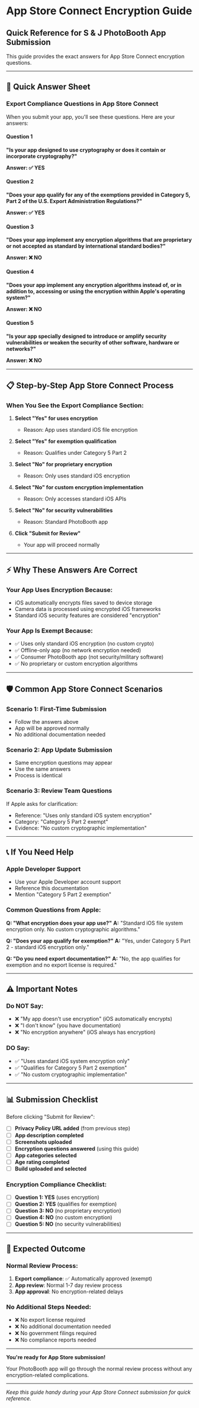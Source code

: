 # App Store Connect Encryption Guide
## Quick Reference for S & J PhotoBooth App Submission

This guide provides the exact answers for App Store Connect encryption questions.

---

## 🚀 Quick Answer Sheet

### Export Compliance Questions in App Store Connect

When you submit your app, you'll see these questions. Here are your answers:

#### Question 1
**"Is your app designed to use cryptography or does it contain or incorporate cryptography?"**

**Answer: ✅ YES**

#### Question 2
**"Does your app qualify for any of the exemptions provided in Category 5, Part 2 of the U.S. Export Administration Regulations?"**

**Answer: ✅ YES**

#### Question 3
**"Does your app implement any encryption algorithms that are proprietary or not accepted as standard by international standard bodies?"**

**Answer: ❌ NO**

#### Question 4
**"Does your app implement any encryption algorithms instead of, or in addition to, accessing or using the encryption within Apple's operating system?"**

**Answer: ❌ NO**

#### Question 5
**"Is your app specially designed to introduce or amplify security vulnerabilities or weaken the security of other software, hardware or networks?"**

**Answer: ❌ NO**

---

## 📋 Step-by-Step App Store Connect Process

### When You See the Export Compliance Section:

1. **Select "Yes" for uses encryption**
   - Reason: App uses standard iOS file encryption

2. **Select "Yes" for exemption qualification**
   - Reason: Qualifies under Category 5 Part 2

3. **Select "No" for proprietary encryption**
   - Reason: Only uses standard iOS encryption

4. **Select "No" for custom encryption implementation**
   - Reason: Only accesses standard iOS APIs

5. **Select "No" for security vulnerabilities**
   - Reason: Standard PhotoBooth app

6. **Click "Submit for Review"**
   - Your app will proceed normally

---

## ⚡ Why These Answers Are Correct

### Your App Uses Encryption Because:
- iOS automatically encrypts files saved to device storage
- Camera data is processed using encrypted iOS frameworks
- Standard iOS security features are considered "encryption"

### Your App Is Exempt Because:
- ✅ Uses only standard iOS encryption (no custom crypto)
- ✅ Offline-only app (no network encryption needed)
- ✅ Consumer PhotoBooth app (not security/military software)
- ✅ No proprietary or custom encryption algorithms

---

## 🛡️ Common App Store Connect Scenarios

### Scenario 1: First-Time Submission
- Follow the answers above
- App will be approved normally
- No additional documentation needed

### Scenario 2: App Update Submission
- Same encryption questions may appear
- Use the same answers
- Process is identical

### Scenario 3: Review Team Questions
If Apple asks for clarification:
- Reference: "Uses only standard iOS system encryption"
- Category: "Category 5 Part 2 exempt"
- Evidence: "No custom cryptographic implementation"

---

## 📞 If You Need Help

### Apple Developer Support
- Use your Apple Developer account support
- Reference this documentation
- Mention "Category 5 Part 2 exemption"

### Common Questions from Apple:

**Q: "What encryption does your app use?"**
**A:** "Standard iOS file system encryption only. No custom cryptographic algorithms."

**Q: "Does your app qualify for exemption?"**
**A:** "Yes, under Category 5 Part 2 - standard iOS encryption only."

**Q: "Do you need export documentation?"**
**A:** "No, the app qualifies for exemption and no export license is required."

---

## ⚠️ Important Notes

### Do NOT Say:
- ❌ "My app doesn't use encryption" (iOS automatically encrypts)
- ❌ "I don't know" (you have documentation)
- ❌ "No encryption anywhere" (iOS always has encryption)

### DO Say:
- ✅ "Uses standard iOS system encryption only"
- ✅ "Qualifies for Category 5 Part 2 exemption"
- ✅ "No custom cryptographic implementation"

---

## 📊 Submission Checklist

Before clicking "Submit for Review":

- [ ] **Privacy Policy URL added** (from previous step)
- [ ] **App description completed**
- [ ] **Screenshots uploaded**
- [ ] **Encryption questions answered** (using this guide)
- [ ] **App categories selected**
- [ ] **Age rating completed**
- [ ] **Build uploaded and selected**

### Encryption Compliance Checklist:
- [ ] **Question 1: YES** (uses encryption)
- [ ] **Question 2: YES** (qualifies for exemption)
- [ ] **Question 3: NO** (no proprietary encryption)
- [ ] **Question 4: NO** (no custom encryption)
- [ ] **Question 5: NO** (no security vulnerabilities)

---

## 🎯 Expected Outcome

### Normal Review Process:
1. **Export compliance**: ✅ Automatically approved (exempt)
2. **App review**: Normal 1-7 day review process
3. **App approval**: No encryption-related delays

### No Additional Steps Needed:
- ❌ No export license required
- ❌ No additional documentation needed
- ❌ No government filings required
- ❌ No compliance reports needed

---

**You're ready for App Store submission!**

Your PhotoBooth app will go through the normal review process without any encryption-related complications.

---

*Keep this guide handy during your App Store Connect submission for quick reference.*